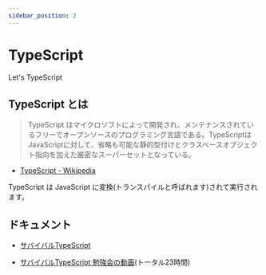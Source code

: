 ```yaml
---
sidebar_position: 2
---
```


# TypeScript

Let's TypeScript

## TypeScript とは

> TypeScript はマイクロソフトによって開発され、メンテナンスされているフリーでオープンソースのプログラミング言語である。TypeScriptはJavaScriptに対して、省略も可能な静的型付けとクラスベースオブジェクト指向を加えた厳密なスーパーセットとなっている。

- [TypeScript - Wikipedia](https://ja.wikipedia.org/wiki/TypeScript)

TypeScript は JavaScript に変換(トランスパイルと呼ばれます)されて実行されます。

## ドキュメント

- [サバイバルTypeScript](https://typescriptbook.jp/)

- [サバイバルTypeScript 勉強会の動画](http://172.16.7.40/seminars/NoNameSeminar/)(トータル23時間)
